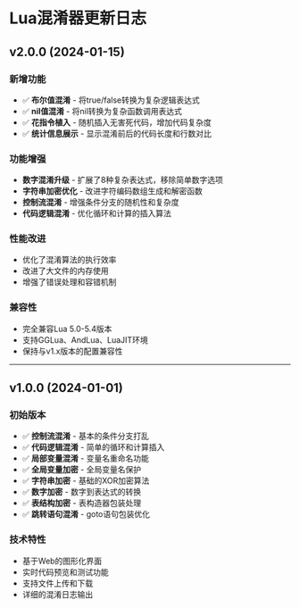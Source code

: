 # Lua混淆器更新日志

## v2.0.0 (2024-01-15)
### 新增功能
- ✅ **布尔值混淆** - 将true/false转换为复杂逻辑表达式
- ✅ **nil值混淆** - 将nil转换为复杂函数调用表达式
- ✅ **花指令植入** - 随机插入无害死代码，增加代码复杂度
- ✅ **统计信息展示** - 显示混淆前后的代码长度和行数对比

### 功能增强
- **数字混淆升级** - 扩展了8种复杂表达式，移除简单数字选项
- **字符串加密优化** - 改进字符编码数组生成和解密函数
- **控制流混淆** - 增强条件分支的随机性和复杂度
- **代码逻辑混淆** - 优化循环和计算的插入算法

### 性能改进
- 优化了混淆算法的执行效率
- 改进了大文件的内存使用
- 增强了错误处理和容错机制

### 兼容性
- 完全兼容Lua 5.0-5.4版本
- 支持GGLua、AndLua、LuaJIT环境
- 保持与v1.x版本的配置兼容性

---

## v1.0.0 (2024-01-01)
### 初始版本
- ✅ **控制流混淆** - 基本的条件分支打乱
- ✅ **代码逻辑混淆** - 简单的循环和计算插入
- ✅ **局部变量混淆** - 变量名重命名功能
- ✅ **全局变量加密** - 全局变量名保护
- ✅ **字符串加密** - 基础的XOR加密算法
- ✅ **数字加密** - 数字到表达式的转换
- ✅ **表结构加密** - 表构造器包装处理
- ✅ **跳转语句混淆** - goto语句包装优化

### 技术特性
- 基于Web的图形化界面
- 实时代码预览和测试功能
- 支持文件上传和下载
- 详细的混淆日志输出